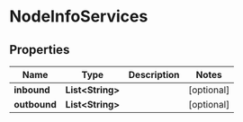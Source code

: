 # NodeInfoServices

## Properties
Name | Type | Description | Notes
------------ | ------------- | ------------- | -------------
**inbound** | **List&lt;String&gt;** |  |  [optional]
**outbound** | **List&lt;String&gt;** |  |  [optional]

